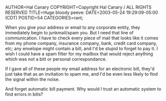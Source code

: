 AUTHOR=Hal Canary
COPYRIGHT=Copyright Hal Canary / ALL RIGHTS RESERVED
TITLE=Huge bloody peeve:
DATE=2003-05-24 19:29:09-05:00 (CDT)
POSTID=54
CATEGORIES=rant;

When you give your address or email to any corporate entity, they immediately begin to junkmail/spam you. But I need that line of communication. I have to check every piece of mail that looks like it comes from my phone company, insurance company, bank, credit card company, etc; any envelope might contain a bill, and I'd be stupid to forget to pay it. I wish I could have a spam filter for my mailbox that would reject anything which was not a bitt or personal correspondance.

If I gave all of these people my email address for an electronic bill, they'd just take that as an invitation to spam me, and I'd be even less likely to find the signal within the noise.

And forget automatic bill payment. Why would I trust an automatic system to find errors in bills?
